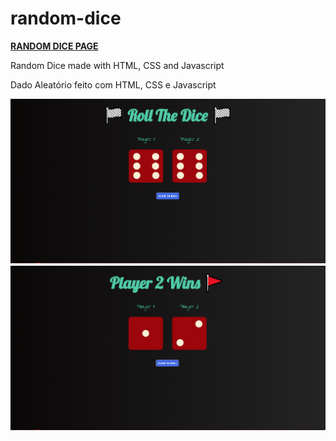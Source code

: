 # random-dice
<a href="https://mayckonrebecci.github.io/random-dice/"><strong>RANDOM DICE PAGE</strong></a>

Random Dice made with HTML, CSS and Javascript

Dado Aleatório feito com HTML, CSS e Javascript

<img src="images/screenshot1.png">
<img src="images/screenshot2.png">